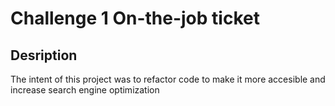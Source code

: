 # Challenge 1 On-the-job ticket
## Desription 
The intent of this project was to refactor code to make it more accesible and increase search engine optimization
